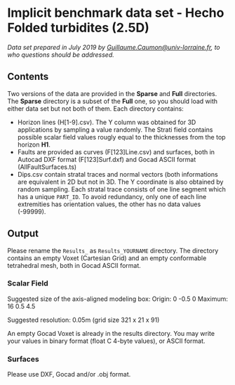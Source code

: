 # Implicit benchmark data set - Hecho Folded turbidites (2.5D)

*Data set prepared in July 2019 by Guillaume.Caumon@univ-lorraine.fr, to who
questions should be addressed.*

## Contents

Two versions of the data are provided in the **Sparse** and **Full**
directories. The **Sparse** directory is a subset of the **Full** one, 
so you should load with either data set but not both of them. Each directory
contains: 
 
 * Horizon lines (H[1-9].csv). The Y column was obtained for 3D applications by
  sampling a value randomly. The Strati field contains possible scalar 
  field values rougly equal to the thicknesses from the top horizon **H1**. 
 * Faults are provided as curves (F[123]Line.csv) and surfaces, both in Autocad
  DXF format (F[123]Surf.dxf) and Gocad ASCII format (AllFaultSurfaces.ts) 
 * Dips.csv contain stratal traces and normal vectors (both informations are
   equivalent in 2D but not in 3D. The Y coordinate is also obtained by 
   random sampling. Each stratal trace consists of one line segment which 
   has a unique `PART_ID`. To avoid redundancy, only one of each line 
   extremities has orientation values, the other has no data values (-99999).

## Output

Please rename the `Results_` as `Results_YOURNAME` directory. The directory
contains an empty Voxet (Cartesian Grid) and an empty conformable
tetrahedral mesh, both in Gocad ASCII format.

### Scalar Field
Suggested size of the axis-aligned modeling box: 
Origin: 0 -0.5 0
Maximum: 16 0.5 4.5

Suggested resolution: 0.05m (grid size 321 x 21 x 91)

An empty Gocad Voxet is already in the results directory. You may write your values in binary format (float C 4-byte values), or ASCII format.  

### Surfaces 

Please use DXF, Gocad and/or .obj format. 

